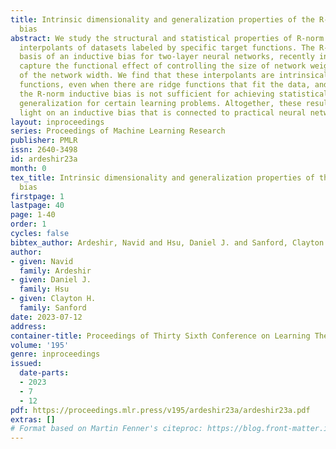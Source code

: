 ```yaml
---
title: Intrinsic dimensionality and generalization properties of the R-norm inductive
  bias
abstract: We study the structural and statistical properties of R-norm minimizing
  interpolants of datasets labeled by specific target functions. The R-norm is the
  basis of an inductive bias for two-layer neural networks, recently introduced to
  capture the functional effect of controlling the size of network weights, independently
  of the network width. We find that these interpolants are intrinsically multivariate
  functions, even when there are ridge functions that fit the data, and also that
  the R-norm inductive bias is not sufficient for achieving statistically optimal
  generalization for certain learning problems. Altogether, these results shed new
  light on an inductive bias that is connected to practical neural network training.
layout: inproceedings
series: Proceedings of Machine Learning Research
publisher: PMLR
issn: 2640-3498
id: ardeshir23a
month: 0
tex_title: Intrinsic dimensionality and generalization properties of the R-norm inductive
  bias
firstpage: 1
lastpage: 40
page: 1-40
order: 1
cycles: false
bibtex_author: Ardeshir, Navid and Hsu, Daniel J. and Sanford, Clayton H.
author:
- given: Navid
  family: Ardeshir
- given: Daniel J.
  family: Hsu
- given: Clayton H.
  family: Sanford
date: 2023-07-12
address: 
container-title: Proceedings of Thirty Sixth Conference on Learning Theory
volume: '195'
genre: inproceedings
issued:
  date-parts:
  - 2023
  - 7
  - 12
pdf: https://proceedings.mlr.press/v195/ardeshir23a/ardeshir23a.pdf
extras: []
# Format based on Martin Fenner's citeproc: https://blog.front-matter.io/posts/citeproc-yaml-for-bibliographies/
---
```


